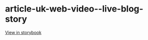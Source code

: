 # article-uk-web-video--live-blog-story

[View in storybook](https://raw.githack.com/Independent-Digital-News-and-Media-Ltd/indy-pwamp-sb/PR-1372-sb/index.html?path=/story/article-uk-web-video--live-blog-story)
